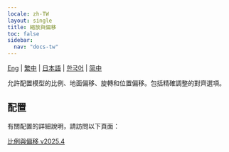 ```yaml
---
locale: zh-TW
layout: single
title: 縮放與偏移
toc: false
sidebar:
  nav: "docs-tw"
---
```

[Eng](/dancexr/features/scale_n_offset.md) | [繁中](/tw/dancexr/features/scale_n_offset.md) | [日本語](/jp/dancexr/features/scale_n_offset.md) | [한국어](/kr/dancexr/features/scale_n_offset.md) | [简中](/zh/dancexr/features/scale_n_offset.md)

允許配置模型的比例、地面偏移、旋轉和位置偏移。包括精確調整的對齊選項。

## 配置

有關配置的詳細說明，請訪問以下頁面：

[比例與偏移 v2025.4](/dancexr/menu/2025.4/actor/scale_n_offset)